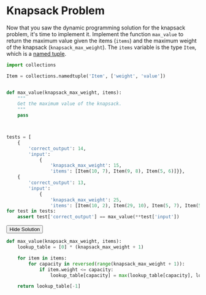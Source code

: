 
# Knapsack Problem
Now that you saw the dynamic programming solution for the knapsack problem, it's time to implement it. Implement the function `max_value` to return the maximum value given the items (`items`) and the maximum weight of the knapsack (`knapsack_max_weight`). The `items` variable is the type `Item`, which is a [named tuple](https://docs.python.org/3/library/collections.html#collections.namedtuple).


```python
import collections

Item = collections.namedtuple('Item', ['weight', 'value'])


def max_value(knapsack_max_weight, items):
    """
    Get the maximum value of the knapsack.
    """
    pass



tests = [
    {
        'correct_output': 14,
        'input':
            {
                'knapsack_max_weight': 15,
                'items': [Item(10, 7), Item(9, 8), Item(5, 6)]}},
    {
        'correct_output': 13,
        'input':
            {
                'knapsack_max_weight': 25,
                'items': [Item(10, 2), Item(29, 10), Item(5, 7), Item(5, 3), Item(5, 1), Item(24, 12)]}}]
for test in tests:
    assert test['correct_output'] == max_value(**test['input'])
```

<span class="graffiti-highlight graffiti-id_sczu399-id_vljhmf7"><i></i><button>Hide Solution</button></span>


```python
def max_value(knapsack_max_weight, items):
    lookup_table = [0] * (knapsack_max_weight + 1)

    for item in items:
        for capacity in reversed(range(knapsack_max_weight + 1)):
            if item.weight <= capacity:
                lookup_table[capacity] = max(lookup_table[capacity], lookup_table[capacity - item.weight] + item.value)

    return lookup_table[-1]
```

